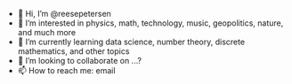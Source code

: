- 👋 Hi, I’m @reesepetersen
- 👀 I’m interested in physics, math, technology, music, geopolitics, nature, and much more
- 🌱 I’m currently learning data science, number theory, discrete mathematics, and other topics
- 💞️ I’m looking to collaborate on ...?
- 📫 How to reach me: email

<!---
reesepetersen/reesepetersen is a ✨ special ✨ repository because its `README.md` (this file) appears on your GitHub profile.
You can click the Preview link to take a look at your changes.
--->

